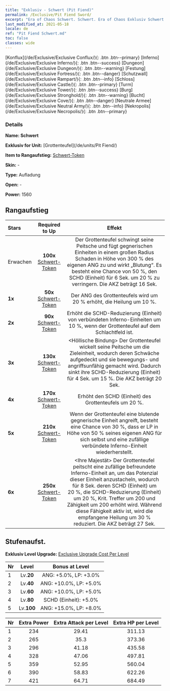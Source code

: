 ```yaml
---
title: "Exklusiv - Schwert (Pit Fiend)"
permalink: /Exclusive/Pit Fiend Sword/
excerpt: "Era of Chaos Schwert. Schwert. Era of Chaos Exklusiv Schwert. Grottenteufel Exklusiv."
last_modified_at: 2021-05-18
locale: de
ref: "Pit Fiend Schwert.md"
toc: false
classes: wide
---
```

 [Konflux](/de/Exclusive/Exclusive Conflux/){: .btn .btn--primary} [Inferno](/de/Exclusive/Exclusive Inferno/){: .btn .btn--success} [Dungeon](/de/Exclusive/Exclusive Dungeon/){: .btn .btn--warning} [Festung](/de/Exclusive/Exclusive Fortress/){: .btn .btn--danger} [Schutzwall](/de/Exclusive/Exclusive Rampart/){: .btn .btn--info} [Schloss](/de/Exclusive/Exclusive Castle/){: .btn .btn--primary} [Turm](/de/Exclusive/Exclusive Tower/){: .btn .btn--success} [Burg](/de/Exclusive/Exclusive Stronghold/){: .btn .btn--warning} [Bucht](/de/Exclusive/Exclusive Cove/){: .btn .btn--danger} [Neutrale Armee](/de/Exclusive/Exclusive Neutral Army/){: .btn .btn--info} [Nekropolis](/de/Exclusive/Exclusive Necropolis/){: .btn .btn--primary} 

### Details
 **Name: Schwert** 

 **Exklusiv for Unit:** [Grottenteufel](/de/units/Pit Fiend/) 

 **Item to Rangaufstieg:** [Schwert-Token](/ItemsDE/con_912/)

 **Skin:** -

 **Type:** Aufladung

 **Open:** -

 **Power:** 1560

## Rangaufstieg

  |     Stars    |  Required to Up | Effekt |
  |:-------------|:---------------:|:---------------:|
  |  Erwachen  | **100x** [Schwert-Token](/ItemsDE/con_912/) | <Auspeitschen> Der Grottenteufel schwingt seine Peitsche und fügt gegnerischen Einheiten in einem großen Radius Schaden in Höhe von 300 % des eigenen ANG zu und wirkt „Blutung“. Es besteht eine Chance von 50 %, den SCHD (Einheit) für 6 Sek. um 20 % zu verringern. Die AKZ beträgt 16 Sek. |
  | **1x** <i class="fas fa-star"/> | **50x** [Schwert-Token](/ItemsDE/con_912/) | Der ANG des Grottenteufels wird um 20 % erhöht, die Heilung um 10 %. |
  | **2x** <i class="fas fa-star"/> | **90x** [Schwert-Token](/ItemsDE/con_912/) | Erhöht die SCHD-Reduzierung (Einheit) von verbündeten Inferno-Einheiten um 10 %, wenn der Grottenteufel auf dem Schlachtfeld ist. |
  | **3x** <i class="fas fa-star"/> | **130x** [Schwert-Token](/ItemsDE/con_912/) | <Höllische Bindung> Der Grottenteufel wickelt seine Peitsche um die Zieleinheit, wodurch deren Schwäche aufgedeckt und sie bewegungs- und angriffsunfähig gemacht wird. Dadurch sinkt ihre SCHD-Reduzierung (Einheit) für 4 Sek. um 15 %. Die AKZ beträgt 20 Sek. |
  | **4x** <i class="fas fa-star"/> | **170x** [Schwert-Token](/ItemsDE/con_912/) | Erhöht den SCHD (Einheit) des Grottenteufels um 20 %. |
  | **5x** <i class="fas fa-star"/> | **210x** [Schwert-Token](/ItemsDE/con_912/) | Wenn der Grottenteufel eine blutende gegnerische Einheit angreift, besteht eine Chance von 30 %, dass er LP in Höhe von 50 % seines eigenen ANG für sich selbst und eine zufällige verbündete Inferno-Einheit wiederherstellt. |
  | **6x** <i class="fas fa-star"/> | **250x** [Schwert-Token](/ItemsDE/con_912/) | <Ihre Majestät> Der Grottenteufel peitscht eine zufällige befreundete Inferno-Einheit an, um das Potenzial dieser Einheit anzustacheln, wodurch für 8 Sek. deren SCHD (Einheit) um 20 %, die SCHD-Reduzierung (Einheit) um 20 %, Krit. Treffer um 200 und Zähigkeit um 200 erhöht wird. Während diese Fähigkeit aktiv ist, wird die empfangene Heilung um 30 % reduziert. Die AKZ beträgt 27 Sek. |


## Stufenaufst.
 **Exklusiv Level Upgrade:** [Exclusive Upgrade Cost Per Level](/Exclusive/ExclusiveUpgradeCostPerLevel/)

  |  Nr  |   Level  | Bonus at Level |
  |:-----|:--------:|:--------------:|
  | 1 | Lv.**20** | ANG: +5.0%, LP: +3.0% |
  | 2 | Lv.**40** | ANG: +10.0%, LP: +5.0% |
  | 3 | Lv.**60** | ANG: +10.0%, LP: +5.0% |
  | 4 | Lv.**80** | SCHD (Einheit): +5.0% |
  | 5 | Lv.**100** | ANG: +15.0%, LP: +8.0% |


  |  Nr  |  Extra Power | Extra Attack per Level | Extra HP per Level |
  |:-----|:--------:|:--------:|:--------:|
  | 1 | 234 | 29.41 | 311.13 |
  | 2 | 265 | 35.3 | 373.36 |
  | 3 | 296 | 41.18 | 435.58 |
  | 4 | 328 | 47.06 | 497.81 |
  | 5 | 359 | 52.95 | 560.04 |
  | 6 | 390 | 58.83 | 622.26 |
  | 7 | 421 | 64.71 | 684.49 |


